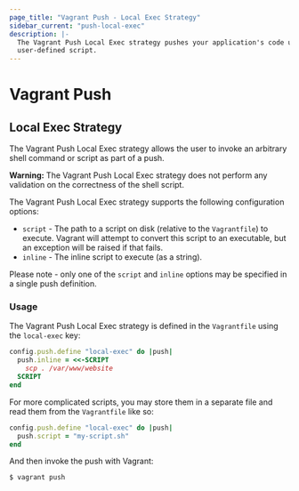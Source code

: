 ```yaml
---
page_title: "Vagrant Push - Local Exec Strategy"
sidebar_current: "push-local-exec"
description: |-
  The Vagrant Push Local Exec strategy pushes your application's code using a
  user-defined script.
---
```


# Vagrant Push

## Local Exec Strategy

The Vagrant Push Local Exec strategy allows the user to invoke an arbitrary
shell command or script as part of a push.

<div class="alert alert-warn">
  <p>
    <strong>Warning:</strong> The Vagrant Push Local Exec strategy does not
    perform any validation on the correctness of the shell script.
  </p>
</div>

The Vagrant Push Local Exec strategy supports the following configuration
options:

- `script` - The path to a script on disk (relative to the `Vagrantfile`) to
  execute. Vagrant will attempt to convert this script to an executable, but an
  exception will be raised if that fails.
- `inline` - The inline script to execute (as a string).

Please note - only one of the `script` and `inline` options may be specified in
a single push definition.

### Usage

The Vagrant Push Local Exec strategy is defined in the `Vagrantfile` using the
`local-exec` key:

```ruby
config.push.define "local-exec" do |push|
  push.inline = <<-SCRIPT
    scp . /var/www/website
  SCRIPT
end
```

For more complicated scripts, you may store them in a separate file and read
them from the `Vagrantfile` like so:

```ruby
config.push.define "local-exec" do |push|
  push.script = "my-script.sh"
end
```

And then invoke the push with Vagrant:

```shell
$ vagrant push
```
